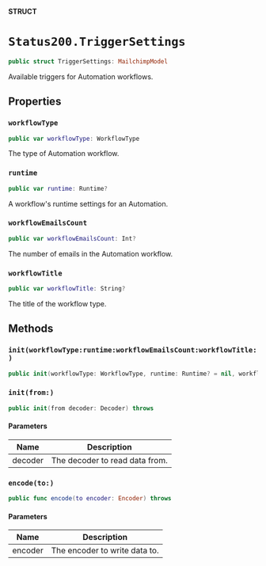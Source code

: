 **STRUCT**

# `Status200.TriggerSettings`

```swift
public struct TriggerSettings: MailchimpModel
```

Available triggers for Automation workflows.

## Properties
### `workflowType`

```swift
public var workflowType: WorkflowType
```

The type of Automation workflow.

### `runtime`

```swift
public var runtime: Runtime?
```

A workflow's runtime settings for an Automation.

### `workflowEmailsCount`

```swift
public var workflowEmailsCount: Int?
```

The number of emails in the Automation workflow.

### `workflowTitle`

```swift
public var workflowTitle: String?
```

The title of the workflow type.

## Methods
### `init(workflowType:runtime:workflowEmailsCount:workflowTitle:)`

```swift
public init(workflowType: WorkflowType, runtime: Runtime? = nil, workflowEmailsCount: Int? = nil, workflowTitle: String? = nil)
```

### `init(from:)`

```swift
public init(from decoder: Decoder) throws
```

#### Parameters

| Name | Description |
| ---- | ----------- |
| decoder | The decoder to read data from. |

### `encode(to:)`

```swift
public func encode(to encoder: Encoder) throws
```

#### Parameters

| Name | Description |
| ---- | ----------- |
| encoder | The encoder to write data to. |
